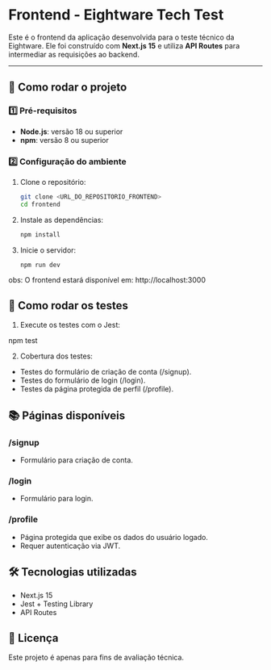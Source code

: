 # Frontend - Eightware Tech Test

Este é o frontend da aplicação desenvolvida para o teste técnico da Eightware. Ele foi construído com **Next.js 15** e utiliza **API Routes** para intermediar as requisições ao backend.

---

## 🚀 Como rodar o projeto

### 1️⃣ Pré-requisitos

- **Node.js**: versão 18 ou superior
- **npm**: versão 8 ou superior

### 2️⃣ Configuração do ambiente

1. Clone o repositório:
   ```bash
   git clone <URL_DO_REPOSITORIO_FRONTEND>
   cd frontend

2. Instale as dependências:
   ```bash
   npm install

3. Inicie o servidor:
   ```bash
   npm run dev

obs: O frontend estará disponível em: http://localhost:3000

## 🧪 Como rodar os testes

1. Execute os testes com o Jest:

npm test

2. Cobertura dos testes:

- Testes do formulário de criação de conta (/signup).
- Testes do formulário de login (/login).
- Testes da página protegida de perfil (/profile).

## 📚 Páginas disponíveis

### /signup

- Formulário para criação de conta.

### /login

- Formulário para login.

### /profile

- Página protegida que exibe os dados do usuário logado.
- Requer autenticação via JWT.

## 🛠️ Tecnologias utilizadas

- Next.js 15
- Jest + Testing Library
- API Routes

## 📄 Licença

Este projeto é apenas para fins de avaliação técnica.